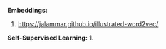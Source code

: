 **Embeddings:**

1. https://jalammar.github.io/illustrated-word2vec/

**Self-Supervised Learning:**
1. 
